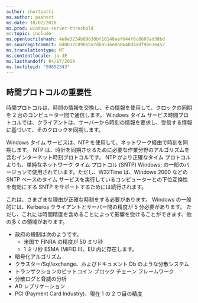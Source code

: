 ```yaml
---
author: shortpatti
ms.author: pashort
ms.date: 10/02/2018
ms.prod: windows-server-threshold
ms:topic: include
ms.openlocfilehash: 4e8e3234b89630bf16148eef644f0c6607ad38bd
ms.sourcegitcommit: 0d0b32c8986ba7db9536e0b8648d4ddf9b03e452
ms.translationtype: MT
ms.contentlocale: ja-JP
ms.lasthandoff: 04/17/2019
ms.locfileid: "59852343"
---
```

## <a name="importance-of-time-protocols"></a>時間プロトコルの重要性
時間プロトコルは、時間の情報を交換し、その情報を使用して、クロックの同期を 2 台のコンピューター間で通信します。 Windows タイム サービス時間プロトコルでは、クライアントは、サーバーから時刻の情報を要求し、受信する情報に基づいて、そのクロックを同期します。
  
Windows タイム サービスは、NTP を使用して、ネットワーク経由で時刻を同期します。 NTP は、時計を同期させるために必要な作業分野のアルゴリズムを含むインターネット時刻プロトコルです。 NTP がより正確なタイム プロトコルよりも、単純なネットワーク タイム プロトコル (SNTP) Windows; の一部のバージョンで使用されています。ただし、W32Time は、Windows 2000 などの SNTP ベースのタイム サービスを実行しているコンピューターとの下位互換性を有効にする SNTP をサポートするためには続行されます。

これは、さまざまな理由が正確な時刻をする必要があります。  Windows の一般的には、Kerberos クライアントとサーバー間の精度が 5 分必要があります。  ただし、これには時間精度を含めることによって影響を受けることができます、他の多くの領域があります。


- 政府の規制は次のようです。
    - 米国で FINRA の精度が 50 ミリ秒
    - 1 ミリ秒 ESMA (MiFID II)、EU 内に存在します。
- 暗号化アルゴリズム
- クラスター/Sql/exchange、およびドキュメント Db のような分散システム
- トランザクションのビットコイン ブロック チェーン フレームワーク
- 分散ログと脅威の分析 
- AD レプリケーション
- PCI (Payment Card Industry)、現在 1 の 2 つ目の精度